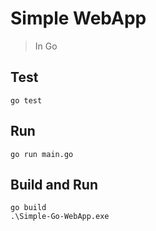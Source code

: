 # Simple WebApp
> In Go

## Test
```
go test
```

## Run
```
go run main.go
```

## Build and Run
```
go build
.\Simple-Go-WebApp.exe
```
